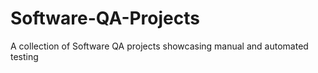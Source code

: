 # Software-QA-Projects
A collection of Software QA projects showcasing manual and automated testing
